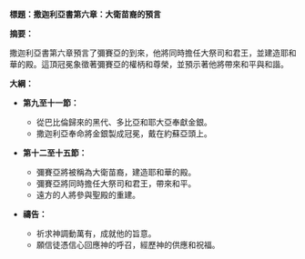 **標題：撒迦利亞書第六章：大衛苗裔的預言**

**摘要：**

撒迦利亞書第六章預言了彌賽亞的到來，他將同時擔任大祭司和君王，並建造耶和華的殿。這頂冠冕象徵著彌賽亞的權柄和尊榮，並預示著他將帶來和平與和諧。

**大綱：**

* **第九至十一節：**
    * 從巴比倫歸來的黑代、多比亞和耶大亞奉獻金銀。
    * 撒迦利亞奉命將金銀製成冠冕，戴在約蘇亞頭上。

* **第十二至十五節：**
    * 彌賽亞將被稱為大衛苗裔，建造耶和華的殿。
    * 彌賽亞將同時擔任大祭司和君王，帶來和平。
    * 遠方的人將參與聖殿的重建。

* **禱告：**
    * 祈求神調動萬有，成就他的旨意。
    * 願信徒憑信心回應神的呼召，經歷神的供應和祝福。